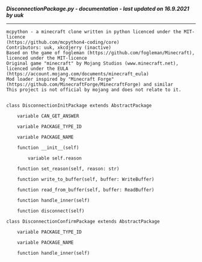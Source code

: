 ***DisconnectionPackage.py - documentation - last updated on 16.9.2021 by uuk***
___

    mcpython - a minecraft clone written in python licenced under the MIT-licence 
    (https://github.com/mcpython4-coding/core)
    Contributors: uuk, xkcdjerry (inactive)
    Based on the game of fogleman (https://github.com/fogleman/Minecraft), licenced under the MIT-licence
    Original game "minecraft" by Mojang Studios (www.minecraft.net), licenced under the EULA
    (https://account.mojang.com/documents/minecraft_eula)
    Mod loader inspired by "Minecraft Forge" (https://github.com/MinecraftForge/MinecraftForge) and similar
    This project is not official by mojang and does not relate to it.


    class DisconnectionInitPackage extends AbstractPackage

        variable CAN_GET_ANSWER

        variable PACKAGE_TYPE_ID

        variable PACKAGE_NAME

        function __init__(self)

            variable self.reason

        function set_reason(self, reason: str)

        function write_to_buffer(self, buffer: WriteBuffer)

        function read_from_buffer(self, buffer: ReadBuffer)

        function handle_inner(self)

        function disconnect(self)

    class DisconnectionConfirmPackage extends AbstractPackage

        variable PACKAGE_TYPE_ID

        variable PACKAGE_NAME

        function handle_inner(self)